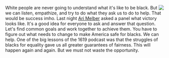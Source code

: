 <img src="http://scripting.com/images/2017/12/14/mlk.png" border="0" align="right">White people are never going to understand what it's like to be black. But we can listen, empathize, and try to do what they ask us to do to help. That would be success imho. Last night <a href="https://en.wikipedia.org/wiki/Ari_Melber">Ari Melber</a> asked a panel what victory looks like. It's a good idea for everyone to ask and answer that question. Let's find common goals and work together to achieve them. You have to figure out what needs to change to make America safe for blacks. We can help. One of the big lessons of the 1619 podcast was that the struggles of blacks for equality gave us all greater guarantees of fairness. This will happen again and again. But we must not waste the opportunity.

